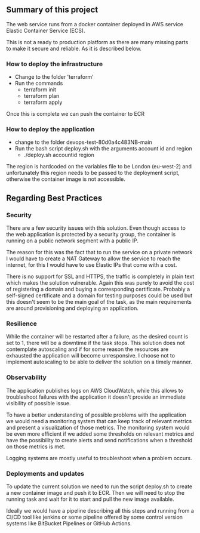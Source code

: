 ## Summary of this project
The web service runs from a docker container deployed in AWS service Elastic Container Service (ECS).

This is not a ready to production platform as there are many missing parts to make it secure and reliable.
As it is described below.

### How to deploy the infrastructure
* Change to the folder 'terraform' 
* Run the commands 
  * terraform init
  * terraform plan
  * terraform apply

Once this is complete we can push the container to ECR
### How to deploy the application
* change to the folder devops-test-80d0a4c483NB-main
* Run the bash script deploy.sh with the arguments account id and region
  * ./deploy.sh accountid region

The region is hardcoded on the variables file to be London (eu-west-2) and unfortunately this region
needs to be passed to the deployment script, otherwise the container image is not accessible.

## Regarding Best Practices
### Security
There are a few security issues with this solution. Even though access to the web application is
protected by a security group, the container is running on a public network segment with a public IP.

The reason for this was the fact that to run the service on a private network I would have to create a
NAT Gateway to allow the service to reach the internet, for this I would have to use Elastic IPs that
come with a cost.

There is no support for SSL and HTTPS, the traffic is completely in plain text which makes the
solution vulnerable. Again this was purely to avoid the cost of registering a domain and buying a
corresponding certificate. Probably a self-signed certificate and a domain for testing purposes could
be used but this doesn't seem to be the main goal of the task, as the main requirements are around
provisioning and deploying an application.

### Resilience 
While the container will be restarted after a failure, as the desired count is set to 1, there will
be a downtime if the task stops. This solution does not contemplate autoscaling and if for some
reason the resources are exhausted the application will become unresponsive. I choose not to
implement autoscaling to be able to deliver the solution on a timely manner. 

### Observability
The application publishes logs on AWS CloudWatch, while this allows to troubleshoot failures with the
application it doesn't provide an immediate visibility of possible issue.

To have a better understanding of possible problems with the application we would need a monitoring
system that can keep track of relevant metrics and present a visualization of those metrics. The
monitoring system would be even more efficient if we added some thresholds on relevant metrics and have
the possibility to create alerts and send notifications when a threshold on those metrics is met.

Logging systems are mostly useful to troubleshoot when a problem occurs.

### Deployments and updates
To update the current solution we need to run the script deploy.sh to create a new container image and
push it to ECR. Then we will need to stop the running task and wait for it to start and pull the
new image available.

Ideally we would have a pipeline describing all this steps and running from a CI/CD tool like jenkins
or some pipeline offered by some control version systems like BitBucket Pipelines or GitHub Actions.
